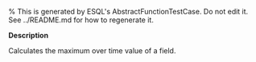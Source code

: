 % This is generated by ESQL's AbstractFunctionTestCase. Do not edit it. See ../README.md for how to regenerate it.

**Description**

Calculates the maximum over time value of a field.

